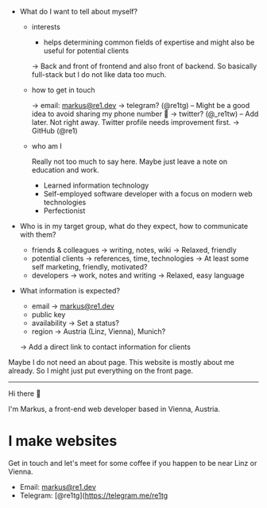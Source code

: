 - What do I want to tell about myself?

  - interests

    - helps determining common fields of expertise and might also be useful for potential clients

    → Back and front of frontend and also front of backend. So basically full-stack but I do not like data too much.

  - how to get in touch

    → email: markus@re1.dev
    → telegram? (@re1tg) – Might be a good idea to avoid sharing my phone number 🤔
    → twitter? (@\_re1tw) – Add later. Not right away. Twitter profile needs improvement first.
    → GitHub (@re1)

  - who am I

    Really not too much to say here. Maybe just leave a note on education and work.

    - Learned information technology
    - Self-employed software developer with a focus on modern web technologies
    - Perfectionist

- Who is in my target group, what do they expect, how to communicate with them?

  - friends & colleagues → writing, notes, wiki → Relaxed, friendly
  - potential clients → references, time, technologies → At least some self marketing, friendly, motivated?
  - developers → work, notes and writing → Relaxed, easy language

- What information is expected?

  - email → <markus@re1.dev>
  - public key
  - availability → Set a status?
  - region → Austria (Linz, Vienna), Munich?

  → Add a direct link to contact information for clients

Maybe I do not need an about page. This website is mostly about me already. So I might just put everything on the front page.

---

Hi there 👋

I'm Markus, a front-end web developer based in Vienna, Austria.

# I make websites

Get in touch and let's meet for some coffee if you happen to be near Linz or Vienna.

- Email: <markus@re1.dev>
- Telegram: [@re1tg](https://telegram.me/re1tg
